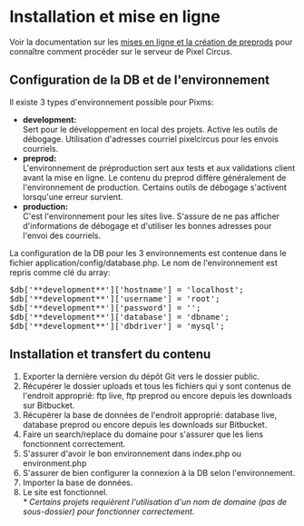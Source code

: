# Installation et mise en ligne

Voir la documentation sur les [mises en ligne et la création de preprods](/processus/mise-en-ligne.html) pour connaître comment procéder sur le serveur de Pixel Circus.

Configuration de la DB et de l'environnement
--------------------------------------------

Il existe 3 types d'environnement possible pour Pixms:

*   **development:**  
    Sert pour le développement en local des projets. Active les outils de débogage. Utilisation d'adresses courriel pixelcircus pour les envois courriels.
*   **preprod:**  
    L'environnement de préproduction sert aux tests et aux validations client avant la mise en ligne. Le contenu du preprod diffère généralement de l'environnement de production. Certains outils de débogage s'activent lorsqu'une erreur survient.
*   **production:**  
    C'est l'environnement pour les sites live. S'assure de ne pas afficher d'informations de débogage et d'utiliser les bonnes adresses pour l'envoi des courriels.

La configuration de la DB pour les 3 environnements est contenue dans le fichier application/config/database.php. Le nom de l'environnement est repris comme clé du array:

<pre>
$db['**development**']['hostname'] = 'localhost';
$db['**development**']['username'] = 'root';
$db['**development**']['password'] = '';
$db['**development**']['database'] = 'dbname';
$db['**development**']['dbdriver'] = 'mysql';
</pre>

Installation et transfert du contenu
------------------------------------

1.  Exporter la dernière version du dépôt Git vers le dossier public.
2.  Récupérer le dossier uploads et tous les fichiers qui y sont contenus de l'endroit approprié: ftp live, ftp preprod ou encore depuis les downloads sur Bitbucket.
3.  Récupérer la base de données de l'endroit approprié: database live, database preprod ou encore depuis les downloads sur Bitbucket.
4.  Faire un search/replace du domaine pour s'assurer que les liens fonctionnent correctement.
5.  S'assurer d'avoir le bon environnement dans index.php ou environment.php
6.  S'assurer de bien configurer la connexion à la DB selon l'environnement.
7.  Importer la base de données.
8.  Le site est fonctionnel.  
    _* Certains projets requièrent l'utilisation d'un nom de domaine (pas de sous-dossier) pour fonctionner correctement._